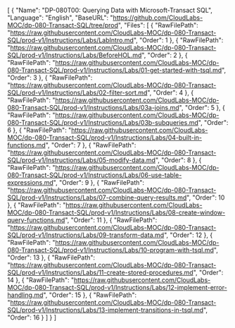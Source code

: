 [
  {
    "Name": "DP-080T00: Querying Data with Microsoft-Transact SQL",
    "Language": "English",
    "BaseURL": "https://github.com/CloudLabs-MOC/dp-080-Transact-SQL/tree/prod",
    "Files": [
      {
        "RawFilePath": "https://raw.githubusercontent.com/CloudLabs-MOC/dp-080-Transact-SQL/prod-v1/Instructions/Labs/LabIntro.md",
        "Order": 1
      },
      {
        "RawFilePath": "https://raw.githubusercontent.com/CloudLabs-MOC/dp-080-Transact-SQL/prod-v1/Instructions/Labs/BeforeHOL.md",
        "Order": 2
      },
      {
        "RawFilePath": "https://raw.githubusercontent.com/CloudLabs-MOC/dp-080-Transact-SQL/prod-v1/Instructions/Labs/01-get-started-with-tsql.md",
        "Order": 3
      },
      {
        "RawFilePath": "https://raw.githubusercontent.com/CloudLabs-MOC/dp-080-Transact-SQL/prod-v1/Instructions/Labs/02-filter-sort.md",
        "Order": 4
      },
      {
        "RawFilePath": "https://raw.githubusercontent.com/CloudLabs-MOC/dp-080-Transact-SQL/prod-v1/Instructions/Labs/03a-joins.md",
        "Order": 5
      },
      {
        "RawFilePath": "https://raw.githubusercontent.com/CloudLabs-MOC/dp-080-Transact-SQL/prod-v1/Instructions/Labs/03b-subqueries.md",
        "Order": 6
      },
      {
        "RawFilePath": "https://raw.githubusercontent.com/CloudLabs-MOC/dp-080-Transact-SQL/prod-v1/Instructions/Labs/04-built-in-functions.md",
        "Order": 7
      },
      {
        "RawFilePath": "https://raw.githubusercontent.com/CloudLabs-MOC/dp-080-Transact-SQL/prod-v1/Instructions/Labs/05-modify-data.md",
        "Order": 8
      },
      {
        "RawFilePath": "https://raw.githubusercontent.com/CloudLabs-MOC/dp-080-Transact-SQL/prod-v1/Instructions/Labs/06-use-table-expressions.md",
        "Order": 9
      },
      {
        "RawFilePath": "https://raw.githubusercontent.com/CloudLabs-MOC/dp-080-Transact-SQL/prod-v1/Instructions/Labs/07-combine-query-results.md",
        "Order": 10
      },
      {
        "RawFilePath": "https://raw.githubusercontent.com/CloudLabs-MOC/dp-080-Transact-SQL/prod-v1/Instructions/Labs/08-create-window-query-functions.md",
        "Order": 11
      },
      {
        "RawFilePath": "https://raw.githubusercontent.com/CloudLabs-MOC/dp-080-Transact-SQL/prod-v1/Instructions/Labs/09-transform-data.md",
        "Order": 12
      },
      {
        "RawFilePath": "https://raw.githubusercontent.com/CloudLabs-MOC/dp-080-Transact-SQL/prod-v1/Instructions/Labs/10-program-with-tsql.md",
        "Order": 13
      },
      {
        "RawFilePath": "https://raw.githubusercontent.com/CloudLabs-MOC/dp-080-Transact-SQL/prod-v1/Instructions/Labs/11-create-stored-procedures.md",
        "Order": 14
      },
      {
        "RawFilePath": "https://raw.githubusercontent.com/CloudLabs-MOC/dp-080-Transact-SQL/prod-v1/Instructions/Labs/12-implement-error-handling.md",
        "Order": 15
      },
      {
        "RawFilePath": "https://raw.githubusercontent.com/CloudLabs-MOC/dp-080-Transact-SQL/prod-v1/Instructions/Labs/13-implement-transitions-in-tsql.md",
        "Order": 16
      }
    ]
  }
]
